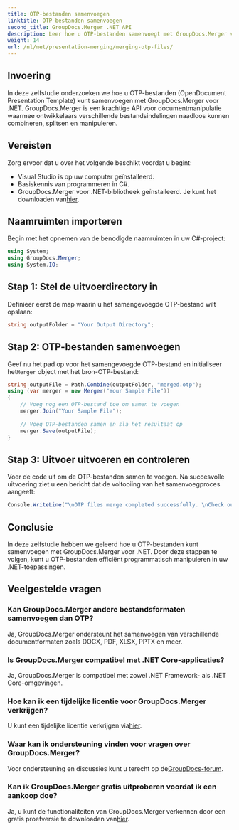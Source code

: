 ```yaml
---
title: OTP-bestanden samenvoegen
linktitle: OTP-bestanden samenvoegen
second_title: GroupDocs.Merger .NET API
description: Leer hoe u OTP-bestanden samenvoegt met GroupDocs.Merger voor .NET. Deze stapsgewijze handleiding leidt u naadloos door het proces.
weight: 14
url: /nl/net/presentation-merging/merging-otp-files/
---
```

## Invoering
In deze zelfstudie onderzoeken we hoe u OTP-bestanden (OpenDocument Presentation Template) kunt samenvoegen met GroupDocs.Merger voor .NET. GroupDocs.Merger is een krachtige API voor documentmanipulatie waarmee ontwikkelaars verschillende bestandsindelingen naadloos kunnen combineren, splitsen en manipuleren.
## Vereisten
Zorg ervoor dat u over het volgende beschikt voordat u begint:
- Visual Studio is op uw computer geïnstalleerd.
- Basiskennis van programmeren in C#.
-  GroupDocs.Merger voor .NET-bibliotheek geïnstalleerd. Je kunt het downloaden van[hier](https://releases.groupdocs.com/merger/net/).

## Naamruimten importeren
Begin met het opnemen van de benodigde naamruimten in uw C#-project:
```csharp
using System; 
using GroupDocs.Merger;
using System.IO;
```
## Stap 1: Stel de uitvoerdirectory in
Definieer eerst de map waarin u het samengevoegde OTP-bestand wilt opslaan:
```csharp
string outputFolder = "Your Output Directory";
```
## Stap 2: OTP-bestanden samenvoegen
 Geef nu het pad op voor het samengevoegde OTP-bestand en initialiseer het`Merger` object met het bron-OTP-bestand:
```csharp
string outputFile = Path.Combine(outputFolder, "merged.otp");
using (var merger = new Merger("Your Sample File"))
{
    // Voeg nog een OTP-bestand toe om samen te voegen
    merger.Join("Your Sample File");
    
    // Voeg OTP-bestanden samen en sla het resultaat op
    merger.Save(outputFile);
}
```
## Stap 3: Uitvoer uitvoeren en controleren
Voer de code uit om de OTP-bestanden samen te voegen. Na succesvolle uitvoering ziet u een bericht dat de voltooiing van het samenvoegproces aangeeft:
```csharp
Console.WriteLine("\nOTP files merge completed successfully. \nCheck output in {0}", outputFolder);
```

## Conclusie
In deze zelfstudie hebben we geleerd hoe u OTP-bestanden kunt samenvoegen met GroupDocs.Merger voor .NET. Door deze stappen te volgen, kunt u OTP-bestanden efficiënt programmatisch manipuleren in uw .NET-toepassingen.

## Veelgestelde vragen
### Kan GroupDocs.Merger andere bestandsformaten samenvoegen dan OTP?
Ja, GroupDocs.Merger ondersteunt het samenvoegen van verschillende documentformaten zoals DOCX, PDF, XLSX, PPTX en meer.
### Is GroupDocs.Merger compatibel met .NET Core-applicaties?
Ja, GroupDocs.Merger is compatibel met zowel .NET Framework- als .NET Core-omgevingen.
### Hoe kan ik een tijdelijke licentie voor GroupDocs.Merger verkrijgen?
 U kunt een tijdelijke licentie verkrijgen via[hier](https://purchase.groupdocs.com/temporary-license/).
### Waar kan ik ondersteuning vinden voor vragen over GroupDocs.Merger?
 Voor ondersteuning en discussies kunt u terecht op de[GroupDocs-forum](https://forum.groupdocs.com/c/merger/32).
### Kan ik GroupDocs.Merger gratis uitproberen voordat ik een aankoop doe?
 Ja, u kunt de functionaliteiten van GroupDocs.Merger verkennen door een gratis proefversie te downloaden van[hier](https://releases.groupdocs.com/).